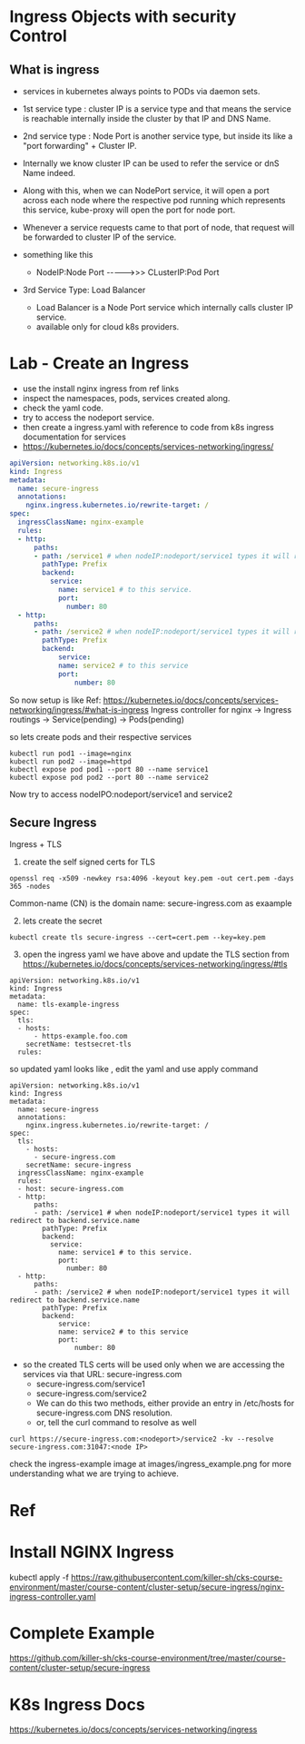 # Ingress Objects with security Control

## What is ingress
- services in kubernetes always points to PODs via daemon sets.
- 1st service type : cluster IP is a service type and that means the service is reachable internally inside the cluster by that IP and DNS Name.
- 2nd service type : Node Port is another service type, but inside its like a "port forwarding" + Cluster IP.
- Internally we know cluster IP can be used to refer the service or dnS Name indeed.
- Along with this, when we can NodePort service, it will open a port across each node where the respective pod running which represents this service, kube-proxy will open the port for node port.
- Whenever a service requests came to that port of node, that request will be forwarded to cluster IP of the service.
- something like this
  - NodeIP:Node Port ----->>> CLusterIP:Pod Port

- 3rd Service Type: Load Balancer
  - Load Balancer is a Node Port service which internally calls cluster IP service.
  - available only for cloud k8s providers.


# Lab - Create an Ingress
- use the install nginx ingress from ref links
- inspect the namespaces, pods, services created along.
- check the yaml code.
- try to access the nodeport service.
- then create a ingress.yaml with reference to code from k8s ingress documentation for services
- https://kubernetes.io/docs/concepts/services-networking/ingress/

```yaml
apiVersion: networking.k8s.io/v1
kind: Ingress
metadata:
  name: secure-ingress
  annotations:
    nginx.ingress.kubernetes.io/rewrite-target: /
spec:
  ingressClassName: nginx-example
  rules:
  - http:
      paths:
      - path: /service1 # when nodeIP:nodeport/service1 types it will redirect to backend.service.name
        pathType: Prefix
        backend:
          service:
            name: service1 # to this service.
            port:
              number: 80
  - http:
      paths:
      - path: /service2 # when nodeIP:nodeport/service1 types it will redirect to backend.service.name
        pathType: Prefix
        backend:
            service:
            name: service2 # to this service
            port:
                number: 80

```

So now setup is like
Ref: https://kubernetes.io/docs/concepts/services-networking/ingress/#what-is-ingress 
Ingress controller for nginx -> Ingress routings -> Service(pending) -> Pods(pending)

so lets create pods and their respective services

```
kubectl run pod1 --image=nginx
kubectl run pod2 --image=httpd
kubectl expose pod pod1 --port 80 --name service1
kubectl expose pod pod2 --port 80 --name service2
```

Now try to access
nodeIPO:nodeport/service1 and service2

## Secure Ingress
Ingress + TLS

1. create the self signed certs for TLS

```
openssl req -x509 -newkey rsa:4096 -keyout key.pem -out cert.pem -days 365 -nodes
```
Common-name (CN) is the domain name: secure-ingress.com as exaample

2. lets create the secret

```
kubectl create tls secure-ingress --cert=cert.pem --key=key.pem
```

3. open the ingress yaml we have above and update the TLS section from https://kubernetes.io/docs/concepts/services-networking/ingress/#tls 

```
apiVersion: networking.k8s.io/v1
kind: Ingress
metadata:
  name: tls-example-ingress
spec:
  tls:
  - hosts:
      - https-example.foo.com
    secretName: testsecret-tls
  rules:
```

so updated yaml looks like , edit the yaml and use apply command 
```
apiVersion: networking.k8s.io/v1
kind: Ingress
metadata:
  name: secure-ingress
  annotations:
    nginx.ingress.kubernetes.io/rewrite-target: /
spec:
  tls:
    - hosts:
      - secure-ingress.com
    secretName: secure-ingress
  ingressClassName: nginx-example
  rules:
  - host: secure-ingress.com
  - http:
      paths:
      - path: /service1 # when nodeIP:nodeport/service1 types it will redirect to backend.service.name
        pathType: Prefix
        backend:
          service:
            name: service1 # to this service.
            port:
              number: 80
  - http:
      paths:
      - path: /service2 # when nodeIP:nodeport/service1 types it will redirect to backend.service.name
        pathType: Prefix
        backend:
            service:
            name: service2 # to this service
            port:
                number: 80
```

- so the created TLS certs will be used only when we are accessing the services via that URL: secure-ingress.com
  - secure-ingress.com/service1
  - secure-ingress.com/service2
  - We can do this two methods, either provide an entry in /etc/hosts for secure-ingress.com DNS resolution.
  - or, tell the curl command to resolve as well

```
curl https://secure-ingress.com:<nodeport>/service2 -kv --resolve secure-ingress.com:31047:<node IP>
```

check the ingress-example image at images/ingress_example.png for more understanding what we are trying to achieve.




# Ref

# Install NGINX Ingress
kubectl apply -f https://raw.githubusercontent.com/killer-sh/cks-course-environment/master/course-content/cluster-setup/secure-ingress/nginx-ingress-controller.yaml


# Complete Example
https://github.com/killer-sh/cks-course-environment/tree/master/course-content/cluster-setup/secure-ingress


# K8s Ingress Docs
https://kubernetes.io/docs/concepts/services-networking/ingress
